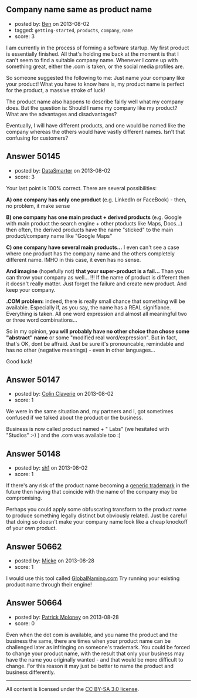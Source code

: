 ## Company name same as product name

- posted by: [Ben](https://stackexchange.com/users/-1/17389-ben) on 2013-08-02
- tagged: `getting-started`, `products`, `company`, `name`
- score: 3

I am currently in the process of forming a software startup. My first product is essentially finished. All that's holding me back at the moment is that I can't seem to find a suitable company name. Whenever I come up with something great, either the .com is taken, or the social media profiles are.

So someone suggested the following to me: Just name your company like your product! What you have to know here is, my product name is perfect for the product, a massive stroke of luck! 

The product name also happens to describe fairly well what my company does. But the question is: Should I name my company like my product? What are the advantages and disadvantages? 

Eventually, I will have different products, and one would be named like the company whereas the others would have vastly different names. Isn't that confusing for customers?


## Answer 50145

- posted by: [DataSmarter](https://stackexchange.com/users/-1/27274-datasmarter) on 2013-08-02
- score: 3

Your last point is 100% correct. There are several possibilities:

**A) one company has only one product** (e.g. LinkedIn or FaceBook) - then, no problem, it make sense

**B) one company has one main product + derived products** (e.g. Google with main product the search engine + other ptoducts like Maps, Docs...) then often, the derived products have the name "sticked" to the main product/company name like "Google Maps"

**C) one company have several main products...** I even can't see a case where one product has the company name and the others completely different name. IMHO in this case, it even has no sense.

**And imagine** (hopefully not) **that your super-product is a fail...** Than you can throw your company as well... !!! If the name of product is different then it doesn't really matter. Just forget the failure and create new product. And keep your company.

**.COM problem:** indeed, there is really small chance that something will be available. Especially if, as you say, the name has a REAL signifiance. Everything is taken. All one word expression and almost all meaningful two or three word combinations...

So in my opinion, **you will probably have no other choice than chose some "abstract" name** or some "modified real word/expression". But in fact, that's OK, dont be affraid. Just be sure it's pronouncable, remindable and has no other (negative meanings) - even in other languages...

Good luck!

 


## Answer 50147

- posted by: [Colin Claverie](https://stackexchange.com/users/-1/27276-colin-claverie) on 2013-08-02
- score: 1

We were in the same situation and, my partners and I, got sometimes confused if we talked about the product or the business.

Business is now called product named + " Labs" (we hesitated with "Studios" :-) ) and the .com was available too :)


## Answer 50148

- posted by: [sh1](https://stackexchange.com/users/-1/27277-sh1) on 2013-08-02
- score: 1

If there's any risk of the product name becoming a [generic trademark](http://en.wikipedia.org/wiki/Generic_trademark) in the future then having that coincide with the name of the company may be compromising.

Perhaps you could apply some obfuscating transform to the product name to produce something legally distinct but obviously related.  Just be careful that doing so doesn't make your company name look like a cheap knockoff of your own product.


## Answer 50662

- posted by: [Micke](https://stackexchange.com/users/-1/27629-micke) on 2013-08-28
- score: 1

<p>I would use this tool called <a href="http://www.globalnaming.com/" rel="nofollow">GlobalNaming.com</a> Try running your existing product name through their engine!</p>



## Answer 50664

- posted by: [Patrick Moloney](https://stackexchange.com/users/-1/10371-patrick-moloney) on 2013-08-28
- score: 0

Even when the dot com is available, and you name the product and the business the same, there are times when your product name can be challenged later as infringing on someone's trademark. You could be forced to change your product name, with the result that only your business may have the name you originally wanted - and that would be more difficult to change. For this reason it may just be better to name the product and business differently.



---

All content is licensed under the [CC BY-SA 3.0 license](https://creativecommons.org/licenses/by-sa/3.0/).
